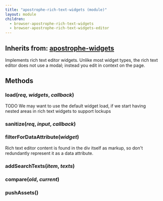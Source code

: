```yaml
---
title: "apostrophe-rich-text-widgets (module)"
layout: module
children:
  - browser-apostrophe-rich-text-widgets
  - browser-apostrophe-rich-text-widgets-editor
---
```

## Inherits from: [apostrophe-widgets](../apostrophe-widgets/index.html)
Implements rich text editor widgets. Unlike most widget types, the rich text
editor does not use a modal; instead you edit in context on the page.


## Methods
### load(*req*, *widgets*, *callback*)
TODO We may want to use the default widget load, if we start having nested
areas in rich text widgets to support lockups
### sanitize(*req*, *input*, *callback*)

### filterForDataAttribute(*widget*)
Rich text editor content is found in the
div itself as markup, so don't redundantly
represent it as a data attribute.
### addSearchTexts(*item*, *texts*)

### compare(*old*, *current*)

### pushAssets()

